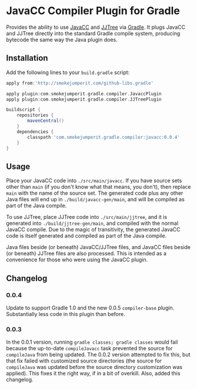 # JavaCC Compiler Plugin for Gradle 

Provides the ability to use [JavaCC](http://javacc.java.net/) and [JJTree](http://javacc.java.net/doc/JJTree.html) 
via [Gradle](http://www.gradle.org/).  It plugs JavaCC and JJTree directly into the standard Gradle compile system, 
producing bytecode the same way the Java plugin does.

## Installation

Add the following lines to your `build.gradle` script:

```groovy
apply from:'http://smokejumperit.com/github-libs.gradle'

apply plugin:com.smokejumperit.gradle.compiler.JavaccPlugin
apply plugin:com.smokejumperit.gradle.compiler.JJTreePlugin

buildscript {
	repositories {
		mavenCentral()
	}
	dependencies {
		classpath 'com.smokejumperit.gradle.compiler:javacc:0.0.4'
	}
}
```

## Usage

Place your JavaCC code into `./src/main/javacc`. If you have source 
sets other than `main` (if you don't know what that means, you don't), then replace `main` with the name of the source set.
The generated code plus any other Java files will end up in `./build/javacc-gen/main`, and will be compiled as part of the Java compile.

To use JJTree, place JJTree code into `./src/main/jjtree`, and it is generated into `./build/jjtree-gen/main`, and compiled with the 
normal JavaCC compile. Due to the magic of transitivity, the generated JavaCC code is itself generated and compiled as part of the Java
compile.

Java files beside (or beneath) JavaCC/JJTree files, and JavaCC files beside (or beneath) JJTree files are also processed. This is 
intended as a convenience for those who were using the JavaCC plugin.

## Changelog

### 0.0.4 

Update to support Gradle 1.0 and the new 0.0.5 `compiler-base` plugin. Substantially less code in this plugin than before.

### 0.0.3

In the 0.0.1 version, running `gradle classes; gradle classes` would fail because the up-to-date `compileJavacc` task prevented the
source for `compileJava` from being updated. The 0.0.2 version attempted to fix this, but that fix failed with customized source directories
(the source for `compileJava` was updated before the source directory customization was applied). This fixes it the right way, if in a bit of
overkill.  Also, added this changelog.
